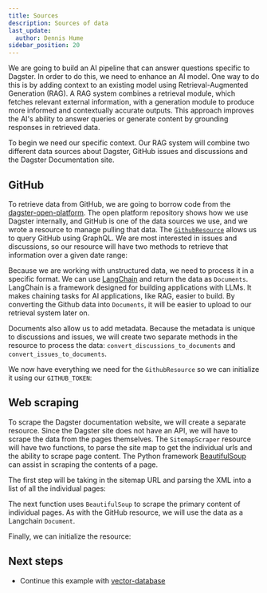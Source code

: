 ```yaml
---
title: Sources
description: Sources of data
last_update:
  author: Dennis Hume
sidebar_position: 20
---
```


We are going to build an AI pipeline that can answer questions specific to Dagster. In order to do this, we need to enhance an AI model. One way to do this is by adding context to an existing model using Retrieval-Augmented Generation (RAG). A RAG system combines a retrieval module, which fetches relevant external information, with a generation module to produce more informed and contextually accurate outputs. This approach improves the AI's ability to answer queries or generate content by grounding responses in retrieved data.

To begin we need our specific context. Our RAG system will combine two different data sources about Dagster, GitHub issues and discussions and the Dagster Documentation site.

## GitHub

To retrieve data from GitHub, we are going to borrow code from the [dagster-open-platform](https://github.com/dagster-io/dagster-open-platform). The open platform repository shows how we use Dagster internally, and GitHub is one of the data sources we use, and we wrote a resource to manage pulling that data. The [`GithubResource`](/api/python-api/libraries/dagster-github#resources) allows us to query GitHub using GraphQL. We are most interested in issues and discussions, so our resource will have two methods to retrieve that information over a given date range:

<CodeExample path="docs_projects/project_ask_ai_dagster/project_ask_ai_dagster/resources/github.py" language="python" lineStart="13" lineEnd="43"/>

Because we are working with unstructured data, we need to process it in a specific format. We can use [LangChain](https://www.langchain.com/) and return the data as `Documents`. LangChain is a framework designed for building applications with LLMs. It makes chaining tasks for AI applications, like RAG, easier to build. By converting the Github data into `Documents`, it will be easier to upload to our retrieval system later on.

Documents also allow us to add metadata. Because the metadata is unique to discussions and issues, we will create two separate methods in the resource to process the data: `convert_discussions_to_documents` and `convert_issues_to_documents`.

We now have everything we need for the `GithubResource` so we can initialize it using our `GITHUB_TOKEN`:

<CodeExample path="docs_projects/project_ask_ai_dagster/project_ask_ai_dagster/resources/github.py" language="python" lineStart="212" lineEnd="213"/>

## Web scraping

To scrape the Dagster documentation website, we will create a separate resource. Since the Dagster site does not have an API, we will have to scrape the data from the pages themselves. The `SitemapScraper` resource will have two functions, to parse the site map to get the individual urls and the ability to scrape page content. The Python framework [BeautifulSoup](https://www.crummy.com/software/BeautifulSoup/) can assist in scraping the contents of a page.

The first step will be taking in the sitemap URL and parsing the XML into a list of all the individual pages:

<CodeExample path="docs_projects/project_ask_ai_dagster/project_ask_ai_dagster/resources/scraper.py" language="python" lineStart="12" lineEnd="21"/>

The next function uses `BeautifulSoup` to scrape the primary content of individual pages. As with the GitHub resource, we will use the data as a Langchain `Document`.

<CodeExample path="docs_projects/project_ask_ai_dagster/project_ask_ai_dagster/resources/scraper.py" language="python" lineStart="22" lineEnd="51"/>

Finally, we can initialize the resource:

<CodeExample path="docs_projects/project_ask_ai_dagster/project_ask_ai_dagster/resources/scraper.py" language="python" lineStart="53" lineEnd="54"/>

## Next steps

- Continue this example with [vector-database](vector-database)